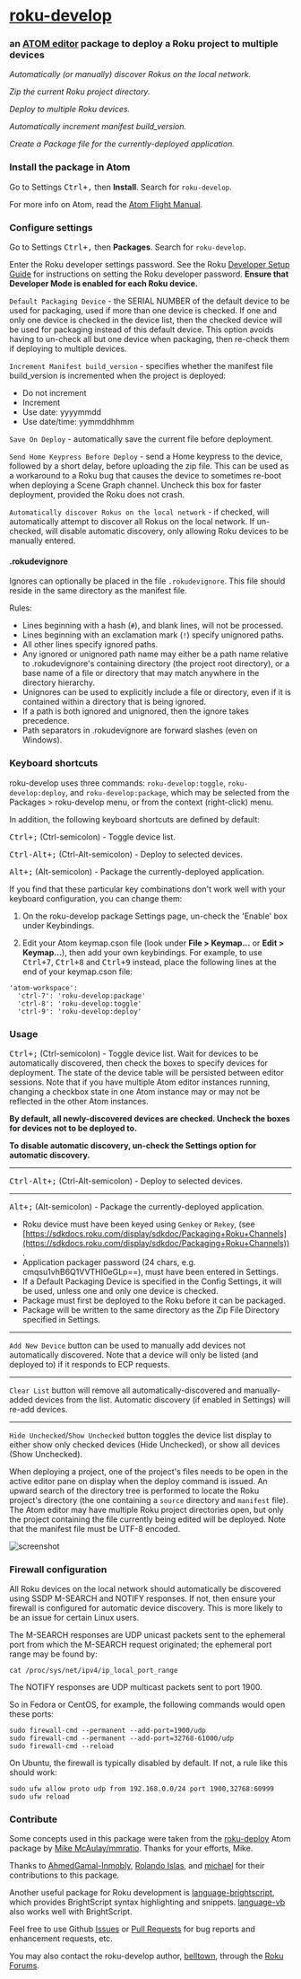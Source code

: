 # [roku-develop](https://atom.io/packages/roku-develop)

### an [ATOM editor](https://atom.io/) package to deploy a Roku project to multiple devices

*Automatically (or manually) discover Rokus on the local network.*

*Zip the current Roku project directory.*

*Deploy to multiple Roku devices.*

*Automatically increment manifest build_version.*

*Create a Package file for the currently-deployed application.*

### Install the package in Atom

Go to Settings <kbd>Ctrl+,</kbd> then **Install**. Search for `roku-develop`.

For more info on Atom, read the
[Atom Flight Manual](https://flight-manual.atom.io/).

### Configure settings

Go to Settings <kbd>Ctrl+,</kbd> then **Packages**. Search for `roku-develop`.

Enter the Roku developer settings password. See the Roku
[Developer Setup Guide](https://developer.roku.com/develop/getting-started/setup-guide) for instructions on
setting the Roku developer password.
**Ensure that Developer Mode is enabled for each Roku device.**

`Default Packaging Device` - the SERIAL NUMBER of the default device to be used for packaging, used if more than one device is checked.
If one and only one device is checked in the device list, then the checked device will be used for packaging instead of this default device.
This option avoids having to un-check all but one device when packaging, then re-check them if deploying to multiple devices.

`Increment Manifest build_version` - specifies whether
the manifest file build_version is incremented when the project is deployed:

- Do not increment
- Increment
- Use date: yyyymmdd
- Use date/time: yymmddhhmm

`Save On Deploy` - automatically save the current file
before deployment.

`Send Home Keypress Before Deploy` - send a Home keypress
to the device, followed by a short delay, before uploading the
zip file. This can be used as a workaround to a Roku bug that
causes the device to sometimes re-boot when deploying a Scene Graph
channel. Uncheck this box for faster deployment, provided the Roku does not crash.

`Automatically discover Rokus on the local network` - if checked, will automatically attempt to discover all Rokus on the local network.
If un-checked, will disable automatic discovery, only allowing Roku devices to be manually entered.

#### .rokudevignore

Ignores can optionally be placed in the file `.rokudevignore`. This file should
reside in the same directory as the manifest file.

Rules:

- Lines beginning with a hash (`#`), and blank lines, will not be processed.
- Lines beginning with an exclamation mark (`!`) specify unignored paths.
- All other lines specify ignored paths.
- Any ignored or unignored path name may either be a path name relative to
  .rokudevignore's containing directory (the project root directory), or
  a base name of a file or directory that may match anywhere in the
  directory hierarchy.
- Unignores can be used to explicitly include a file or directory, even if it is
  contained within a directory that is being ignored.
- If a path is both ignored and unignored, then the ignore takes precedence.
- Path separators in .rokudevignore are forward slashes (even on Windows).

### Keyboard shortcuts

roku-develop uses three commands: ```roku-develop:toggle```, ```roku-develop:deploy```, and ```roku-develop:package```, which may be selected from the Packages > roku-develop menu, or from the context (right-click) menu.

In addition, the following keyboard shortcuts are defined by default:

<kbd>Ctrl+;</kbd> (Ctrl-semicolon) - Toggle device list.

<kbd>Ctrl-Alt+;</kbd> (Ctrl-Alt-semicolon) - Deploy to selected devices.

<kbd>Alt+;</kbd> (Alt-semicolon) - Package the currently-deployed application.

If you find that these particular key combinations don't work well with
your keyboard configuration, you can change them:

1. On the roku-develop package Settings page, un-check the 'Enable' box
under Keybindings.

2. Edit your Atom keymap.cson file
(look under **File > Keymap...** or **Edit > Keymap...**),
then add your own keybindings. For example, to use <kbd>Ctrl+7</kbd>, <kbd>Ctrl+8</kbd> and
<kbd>Ctrl+9</kbd> instead, place the following lines at the end of
your keymap.cson file:

```
'atom-workspace':
  'ctrl-7': 'roku-develop:package'
  'ctrl-8': 'roku-develop:toggle'
  'ctrl-9': 'roku-develop:deploy'
```

### Usage

<kbd>Ctrl+;</kbd> (Ctrl-semicolon) - Toggle device list.
Wait for devices to be automatically discovered,
then check the boxes to specify devices for deployment.
The state of the device table will be persisted between editor sessions.
Note that if you have multiple Atom editor instances running,
changing a checkbox state in one Atom instance
may or may not be reflected in the other Atom instances.

**By default, all newly-discovered devices are checked.
Uncheck the boxes for devices not to be deployed to.**

**To disable automatic discovery, un-check the Settings option for automatic discovery.**

---

<kbd>Ctrl-Alt+;</kbd> (Ctrl-Alt-semicolon) - Deploy to selected devices.

---

<kbd>Alt+;</kbd> (Alt-semicolon) - Package the currently-deployed application.
- Roku device must have been keyed using `Genkey` or `Rekey`, (see [https://sdkdocs.roku.com/display/sdkdoc/Packaging+Roku+Channels](https://sdkdocs.roku.com/display/sdkdoc/Packaging+Roku+Channels)).
- Application packager password (24 chars, e.g. cmqsu1vhB6Q1VVTHI0eGLp==), must have been entered in Settings.
- If a Default Packaging Device is specified in the Config Settings, it will be used, unless one and only one device is checked.
- Package must first be deployed to the Roku before it can be packaged.
- Package will be written to the same directory as the Zip File Directory specified in Settings.

---

`Add New Device` button can be used to manually add devices not
automatically discovered.
Note that a device will only be listed (and deployed to) if
it responds to ECP requests.

---

`Clear List` button will remove all automatically-discovered and manually-added
devices from the list.
Automatic discovery (if enabled in Settings) will re-add devices.

---

`Hide Unchecked`/`Show Unchecked` button toggles the device list display
to either show only checked devices (Hide Unchecked), or show all devices
(Show Unchecked).

When deploying a project, one of the project's files needs to be open in the
active editor pane on display when the deploy command is issued.
An upward search of the directory tree is performed to locate the Roku
project's directory (the one containing a `source` directory and
`manifest` file).
The Atom editor may have multiple Roku project directories open,
but only the project containing the file currently being edited
will be deployed.
Note that the manifest file must be UTF-8 encoded.

![screenshot](https://github.com/belltown/roku-develop/raw/master/screenshot.png)

### Firewall configuration

All Roku devices on the local network should automatically be discovered
using SSDP M-SEARCH and NOTIFY responses.
If not, then ensure your firewall is configured for automatic device discovery.
This is more likely to be an issue for certain Linux users.

The M-SEARCH responses are UDP unicast packets sent to the ephemeral port
from which the M-SEARCH request originated;
the ephemeral port range may be found by:
```
cat /proc/sys/net/ipv4/ip_local_port_range
```
The NOTIFY responses are UDP multicast packets sent to port 1900.

So in Fedora or CentOS, for example,
the following commands would open these ports:

```
sudo firewall-cmd --permanent --add-port=1900/udp
sudo firewall-cmd --permanent --add-port=32768-61000/udp
sudo firewall-cmd --reload
```

On Ubuntu, the firewall is typically disabled by default.
If not, a rule like this should work:

```
sudo ufw allow proto udp from 192.168.0.0/24 port 1900,32768:60999
sudo ufw reload
```

### Contribute

Some concepts used in this package were taken from the
[roku-deploy](https://atom.io/packages/roku-deploy) Atom package by
[Mike McAulay/mmratio](https://github.com/mmratio).
Thanks for your efforts, Mike.

Thanks to [AhmedGamal-Inmobly](https://github.com/AhmedGamal-Inmobly),
[Rolando Islas](https://github.com/rolandoislas),
and [michael](https://github.com/entrez) for their contributions to this package.

Another useful package for Roku development is
[language-brightscript](https://atom.io/packages/language-brightscript),
which provides BrightScript syntax highlighting and snippets.
[language-vb](https://atom.io/packages/language-vb)
also works well with BrightScript.

Feel free to use Github
[Issues](https://github.com/belltown/roku-develop/issues) or
[Pull Requests](https://github.com/belltown/roku-develop/pulls)
for bug reports and enhancement requests, etc.

You may also contact the roku-develop author,
[belltown](https://forums.roku.com/memberlist.php?mode=viewprofile&u=37784),
through the [Roku Forums](https://forums.roku.com/viewforum.php?f=34).
